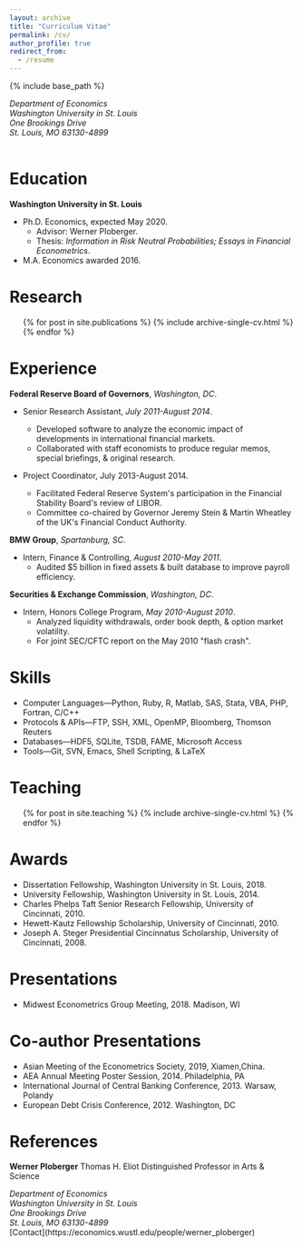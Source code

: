 ```yaml
---
layout: archive
title: "Curriculum Vitae"
permalink: /cv/
author_profile: true
redirect_from:
  - /resume
---
```


{% include base_path %}

<address>
  Department of Economics<br /> Washington University in St. Louis<br /> One Brookings Drive<br />  St. Louis, MO 63130-4899<br /> <br />
</address>

Education
======
**Washington University in St. Louis**
* Ph.D. Economics, expected May 2020.
  * Advisor: Werner Ploberger.
  * Thesis: _Information in Risk Neutral Probabilities; Essays in Financial Econometrics_.
* M.A. Economics awarded 2016.

Research
======
  <ul>{% for post in site.publications %}
    {% include archive-single-cv.html %}
  {% endfor %}</ul>

Experience
======
**Federal Reserve Board of Governors**, _Washington, DC_.
* Senior Research Assistant, _July 2011-August 2014_.
  * Developed software to analyze the economic impact of developments in international financial markets. 
  * Collaborated with staff economists to produce regular memos, special briefings, & original research.

* Project Coordinator, July 2013-August 2014.
  * Facilitated Federal Reserve System's participation in the Financial Stability Board's review of LIBOR. 
  * Committee co-chaired by Governor Jeremy Stein & Martin Wheatley of the UK's Financial Conduct Authority.

**BMW Group**, _Spartanburg, SC_.
* Intern, Finance & Controlling, _August 2010-May 2011_.
  * Audited $5 billion in fixed assets & built database to improve payroll efficiency.

**Securities & Exchange Commission**, _Washington, DC_.
* Intern, Honors College Program, _May 2010-August 2010_.
  * Analyzed liquidity withdrawals, order book depth, & option market volatility.
  * For joint SEC/CFTC report on the May 2010 "flash crash".
  
Skills
======
* Computer Languages—Python, Ruby, R, Matlab, SAS, Stata, VBA, PHP, Fortran, C/C++
* Protocols & APIs—FTP, SSH, XML, OpenMP, Bloomberg, Thomson Reuters
* Databases—HDF5, SQLite, TSDB, FAME, Microsoft Access
* Tools—Git, SVN, Emacs, Shell Scripting, & LaTeX 

Teaching
======
  <ul>{% for post in site.teaching %}
    {% include archive-single-cv.html %}
  {% endfor %}</ul>
  
Awards
======
* Dissertation Fellowship, Washington University in St. Louis, 2018.
* University Fellowship, Washington University in St. Louis, 2014.
* Charles Phelps Taft Senior Research Fellowship, University of Cincinnati, 2010.
* Hewett-Kautz Fellowship Scholarship, University of Cincinnati, 2010.
* Joseph A. Steger Presidential Cincinnatus Scholarship, University of Cincinnati, 2008.

Presentations
======
* Midwest Econometrics Group Meeting, 2018. Madison, WI

Co-author Presentations
======
* Asian Meeting of the Econometrics Society, 2019, Xiamen,China.
* AEA Annual Meeting Poster Session, 2014. Philadelphia, PA
* International Journal of Central Banking Conference, 2013. Warsaw, Polandy
* European Debt Crisis Conference, 2012. Washington, DC
 
References
======
**Werner Ploberger**
Thomas H. Eliot Distinguished Professor in Arts & Science
<address>
  Department of Economics<br /> Washington University in St. Louis<br /> One Brookings Drive<br />  St. Louis, MO 63130-4899<br /> 
</address>
 [Contact](https://economics.wustl.edu/people/werner_ploberger)
 
